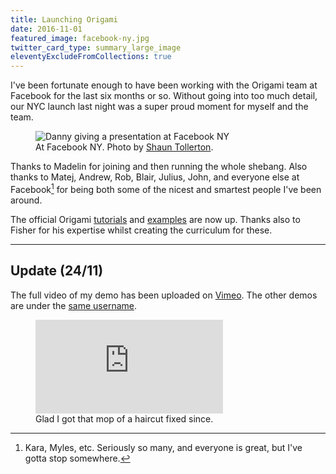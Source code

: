 ```yaml
---
title: Launching Origami
date: 2016-11-01
featured_image: facebook-ny.jpg
twitter_card_type: summary_large_image
eleventyExcludeFromCollections: true
---
```


I've been fortunate enough to have been working with the Origami team at Facebook for the last six months or so. Without going into too much detail, our NYC launch last night was a super proud moment for myself and the team.

<figure>
  <img src="https://ik.imagekit.io/dw/notes/launching-origami/facebook-ny.jpg" alt="Danny giving a presentation at Facebook NY">
  <figcaption>At Facebook NY. Photo by <a href="http://twitter.com/tollerton" target="_blank">Shaun Tollerton</a>.</figcaption>
</figure>

Thanks to Madelin for joining and then running the whole shebang. Also thanks to Matej, Andrew, Rob, Blair, Julius, John, and everyone else at Facebook[^facebook] for being both some of the nicest and smartest people I've been around.

The official Origami [tutorials](http://origami.design/tutorials/) and [examples](http://origami.design/examples/) are now up. Thanks also to Fisher for his expertise whilst creating the curriculum for these.

[^facebook]: Kara, Myles, etc. Seriously so many, and everyone is great, but I've gotta stop somewhere.

<hr>

## Update (24/11)

The full video of my demo has been uploaded on [Vimeo](http://vimeo.com/192805834). The other demos are under the [same username](http://vimeo.com/facebookorigami).

<figure>
  <div class="media intrinsic-container">
    <iframe src="https://player.vimeo.com/video/192805834" frameborder="0" webkitallowfullscreen="" mozallowfullscreen="" allowfullscreen=""></iframe>
  </div>
    <figcaption>Glad I got that mop of a haircut fixed since.</figcaption>
</figure>
